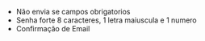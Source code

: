 * Não envia se campos obrigatorios 
* Senha forte 8 caracteres, 1 letra maiuscula e 1 numero
* Confirmação de Email 
